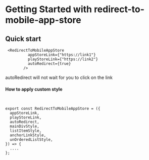 # Getting Started with redirect-to-mobile-app-store

## Quick start

```
 <RedirectToMobileAppStore
          appStoreLink={"https://link1"}
          playStoreLink={"https://link2"}
          autoRedirect={true}
        />
```

autoRedirect will not wait for you to click on the link

#### How to apply custom style

```


export const RedirectToMobileAppStore = ({
  appStoreLink,
  playStoreLink,
  autoRedirect,
  mainDivStyle,
  listItemStyle,
  anchorLinkStyle,
  unOrderedListStyle,
}) => {
  ....
};


```
